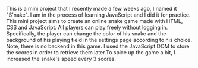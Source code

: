 This is a mini project that I recently made a few weeks ago, I named it "S'nake". I am in the process of learning JavaScript and I did it for practice. This mini project aims to create an online snake game made with HTML, CSS and JavaScript. All players can play freely without logging in. Specifically, the player can change the color of his snake and the background of his playing field in the settings page according to his choice. Note, there is no backend in this game. I used the JavaScript DOM to store the scores in order to retrieve them later.To spice up the game a bit, I increased the snake's speed every 3 scores.
